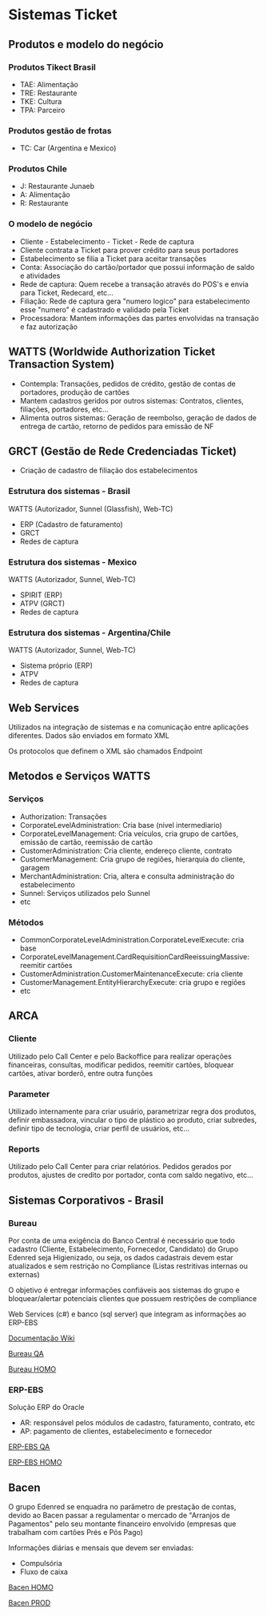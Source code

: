 # Sistemas Ticket

## Produtos e modelo do negócio

### Produtos Tikect Brasil

- TAE: Alimentação
- TRE: Restaurante
- TKE: Cultura
- TPA: Parceiro

### Produtos gestão de frotas

- TC: Car (Argentina e Mexico)

### Produtos Chile

- J: Restaurante Junaeb
- A: Alimentação
- R: Restaurante

### O modelo de negócio

- Cliente - Estabelecimento - Ticket - Rede de captura
- Cliente contrata a Ticket para prover crédito para seus portadores
- Estabelecimento se filia a Ticket para aceitar transações
- Conta: Associação do cartão/portador que possui informação de saldo e atividades
- Rede de captura: Quem recebe a transação através do POS's e envia para Ticket, Redecard, etc...
- Filiação: Rede de captura gera "numero logico" para estabelecimento esse "numero" é cadastrado e validado pela Ticket
- Processadora: Mantem informações das partes envolvidas na transação e faz autorização

## WATTS (Worldwide Authorization Ticket Transaction System)

- Contempla: Transações, pedidos de crédito, gestão de contas de portadores, produção de cartões
- Mantem cadastros geridos por outros sistemas: Contratos, clientes, filiações, portadores, etc...
- Alimenta outros sistemas: Geração de reembolso, geração de dados de entrega de cartão, retorno de pedidos para emissão de NF

## GRCT (Gestão de Rede Credenciadas Ticket)

- Criação de cadastro de filiação dos estabelecimentos

### Estrutura dos sistemas - Brasil

WATTS (Autorizador, Sunnel (Glassfish), Web-TC)

- ERP (Cadastro de faturamento)
- GRCT
- Redes de captura

### Estrutura dos sistemas - Mexico

WATTS (Autorizador, Sunnel, Web-TC)

- SPIRIT (ERP)
- ATPV (GRCT)
- Redes de captura

### Estrutura dos sistemas - Argentina/Chile

WATTS (Autorizador, Sunnel, Web-TC)

- Sistema próprio (ERP)
- ATPV
- Redes de captura

## Web Services

Utilizados na integração de sistemas e na comunicação entre aplicações diferentes. Dados são enviados em formato XML

Os protocolos que definem o XML são chamados Endpoint

## Metodos e Serviços WATTS

### Serviços

- Authorization: Transações
- CorporateLevelAdministration: Cria base (nivel intermediario)
- CorporateLevelManagement: Cria veículos, cria grupo de cartões, emissão de cartão, reemissão de cartão
- CustomerAdministration: Cria cliente, endereço cliente, contrato
- CustomerManagement: Cria grupo de regiões, hierarquia do cliente, garagem
- MerchantAdministration: Cria, altera e consulta administração do estabelecimento
- Sunnel: Serviços utilizados pelo Sunnel
- etc

### Métodos

- CommonCorporateLevelAdministration.CorporateLevelExecute: cria base
- CorporateLevelManagement.CardRequisitionCardReeissuingMassive: reemitir cartões
- CustomerAdministration.CustomerMaintenanceExecute: cria cliente
- CustomerManagement.EntityHierarchyExecute: cria grupo e regiões
- etc

## ARCA

### Cliente

Utilizado pelo Call Center e pelo Backoffice para realizar operações financeiras, consultas, modificar pedidos, reemitir cartões, bloquear cartões, ativar borderô, entre outra funções

### Parameter

Utilizado internamente para criar usuário, parametrizar regra dos produtos, definir embassadora, vincular o tipo de plástico ao produto, criar subredes, definir tipo de tecnologia, criar perfil de usuários, etc...

### Reports

Utilizado pelo Call Center para criar relatórios. Pedidos gerados por produtos, ajustes de credito por portador, conta com saldo negativo, etc...

## Sistemas Corporativos - Brasil

### Bureau

Por conta de uma exigência do Banco Central é necessário que todo cadastro (Cliente, Estabelecimento, Fornecedor, Candidato) do Grupo Edenred seja Higienizado, ou seja, os dados cadastrais devem estar atualizados e sem restrição no Compliance (Listas restritivas internas ou externas)

O objetivo é entregar informações confiáveis aos sistemas do grupo e bloquear/alertar potenciais clientes que possuem restrições de compliance

Web Services (c#) e banco (sql server) que integram as informações ao ERP-EBS

[Documentação Wiki](http://wiki/xwiki/bin/view/Projetos/Bureau/?srid=UHtvDJxF)

[Bureau QA](http://testberau.lanet.accorservice.net)

[Bureau HOMO](http://homoberau.lanet.accorservice.net)

### ERP-EBS

Solução ERP do Oracle

- AR: responsável pelos módulos de cadastro, faturamento, contrato, etc
- AP: pagamento de clientes, estabelecimento e fornecedor

[ERP-EBS QA](http://su-br-qa-db07.lanet.accorservices.net:8000/OA_HTML/AppsLocalLogin.jsp)

[ERP-EBS HOMO](http://su-br-homo-db07.lanet.accorservices.net:8000/OA_HTML/AppsLocalLogin.jsp)

## Bacen

O grupo Edenred se enquadra no parâmetro de prestação de contas, devido ao Bacen passar a regulamentar o mercado de "Arranjos de Pagamentos" pelo seu montante financeiro envolvido (empresas que trabalham com cartões Prés e Pós Pago)

Informações diárias e mensais que devem ser enviadas:

- Compulsória
- Fluxo de caixa

[Bacen HOMO](http://homobacen.lanet.accorservices.net)

[Bacen PROD](http://bacen.lanet.accorservices.net)